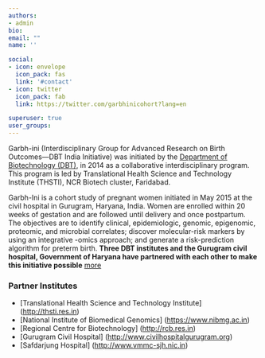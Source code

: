 ```yaml
---
authors:
- admin
bio: 
email: ""
name: ''

social:
- icon: envelope
  icon_pack: fas
  link: '#contact'
- icon: twitter
  icon_pack: fab
  link: https://twitter.com/garbhinicohort?lang=en

superuser: true
user_groups:
---
```


Garbh-ini (Interdisciplinary Group for Advanced Research on Birth Outcomes—DBT India Initiative) was initiated by the [Department of Biotechnology (DBT)](http://dbtindia.gov.in), in 2014 as a collaborative interdisciplinary program. This program is led by Translational Health Science and Technology Institute (THSTI), NCR Biotech cluster, Faridabad. 

Garbh-Ini is a cohort study of pregnant women initiated in May 2015 at the civil hospital in Gurugram, Haryana, India. Women are enrolled within 20 weeks of gestation and are followed until delivery and once postpartum. The objectives are to identify clinical, epidemiologic, genomic, epigenomic, proteomic, and microbial correlates; discover molecular-risk markers by using an integrative -omics approach; and generate a risk-prediction algorithm for preterm birth. **Three DBT institutes and the Gurugram civil hospital, Government of Haryana have partnered with each other to make this initiative possible**
<a href="/more" target="blank">more</a>
 
### Partner Institutes

* [Translational Health Science and Technology Institute] (http://thsti.res.in)
* [National Institute of Biomedical Genomics] (https://www.nibmg.ac.in)
* [Regional Centre for Biotechnology] (http://rcb.res.in)
* [Gurugram Civil Hospital] (http://www.civilhospitalgurugram.org)
* [Safdarjung Hospital] (http://www.vmmc-sjh.nic.in)





